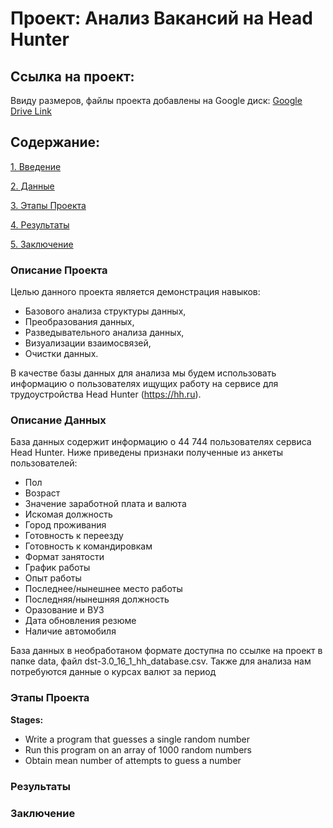 # Проект: Анализ Вакансий на Head Hunter
## Ссылка на проект:
Ввиду размеров, файлы проекта добавлены на Google диск: [Google Drive Link](https://drive.google.com/drive/folders/1oFd6Ew26czDNd6Slv_BK-BSlHtez1gVv?usp=sharing)

## Содержание:
[1. Введение](https://github.com/MikhailDBorisov/DS_Projects/blob/master/Analysis_HeadHunterDB/README.md#Описание-Проекта)

[2. Данные](https://github.com/MikhailDBorisov/DS_Projects/blob/master/Analysis_HeadHunterDB/README.md#Описание-Данных)

[3. Этапы Проекта](https://github.com/MikhailDBorisov/DS_Projects/blob/master/Analysis_HeadHunterDB/README.md#Этапы-Проекта)

[4. Результаты](https://github.com/MikhailDBorisov/DS_Projects/blob/master/Analysis_HeadHunterDB/README.md#Заключение)

[5. Заключение](https://github.com/MikhailDBorisov/DS_Projects/blob/master/Analysis_HeadHunterDB/README.md#Заключение)

### Описание Проекта
Целью данного проекта является демонстрация навыков:
- Базового анализа структуры данных,
- Преобразования данных,
- Разведывательного анализа данных,
- Визуализации взаимосвязей,
- Очистки данных.

В качестве базы данных для анализа мы будем использовать информацию о пользователях ищущих работу на сервисе для трудоустройства Head Hunter (https://hh.ru).

### Описание Данных
База данных содержит информацию о 44 744 пользователях сервиса Head Hunter. Ниже приведены признаки полученные из анкеты пользователей:
- Пол
- Возраст
- Значение заработной плата и валюта
- Искомая должность
- Город проживания
- Готовность к переезду
- Готовность к командировкам
- Формат занятости
- График работы
- Опыт работы
- Последнее/нынешнее место работы
- Последняя/нынешняя должность
- Оразование и ВУЗ
- Дата обновления резюме
- Наличие автомобиля

База данных в необработаном формате доступна по ссылке на проект в папке data, файл dst-3.0_16_1_hh_database.csv. Также для анализа нам потребуются данные о курсах валют за период

### Этапы Проекта
**Stages:**
- Write a program that guesses a single random number
- Run this program on an array of 1000 random numbers
- Obtain mean number of attempts to guess a number

### Результаты

### Заключение